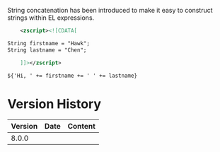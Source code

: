 String concatenation has been introduced to make it easy to construct
strings within EL expressions.

``` xml
    <zscript><![CDATA[

String firstname = "Hawk";
String lastname = "Chen";

    ]]></zscript>

${'Hi, ' += firstname += ' ' += lastname} 
```

# Version History

| Version | Date | Content |
|---------|------|---------|
| 8.0.0   |      |         |
